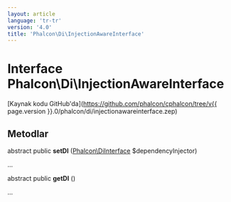 ```yaml
---
layout: article
language: 'tr-tr'
version: '4.0'
title: 'Phalcon\Di\InjectionAwareInterface'
---
```

# Interface **Phalcon\Di\InjectionAwareInterface**

[Kaynak kodu GitHub'da](https://github.com/phalcon/cphalcon/tree/v{{ page.version }}.0/phalcon/di/injectionawareinterface.zep)

## Metodlar

abstract public **setDI** ([Phalcon\DiInterface](Phalcon_DiInterface) $dependencyInjector)

...

abstract public **getDI** ()

...